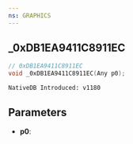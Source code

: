 ```yaml
---
ns: GRAPHICS
---
```

## _0xDB1EA9411C8911EC

```c
// 0xDB1EA9411C8911EC
void _0xDB1EA9411C8911EC(Any p0);
```

```
NativeDB Introduced: v1180
```

## Parameters
* **p0**:
